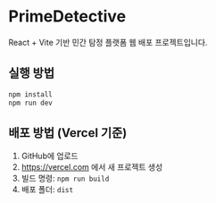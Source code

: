 # PrimeDetective

React + Vite 기반 민간 탐정 플랫폼 웹 배포 프로젝트입니다.

## 실행 방법

```bash
npm install
npm run dev
```

## 배포 방법 (Vercel 기준)

1. GitHub에 업로드
2. https://vercel.com 에서 새 프로젝트 생성
3. 빌드 명령: `npm run build`
4. 배포 폴더: `dist`
